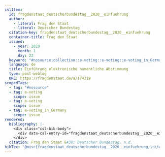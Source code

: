 ```yaml
---
cslItem:
  id: fragdenstaat_deutscherbundestag__2020__einfuehrung
  author:
    - literal: Frag den Staat
    - literal: Deutscher Bundestag
  citation-key: fragdenstaat_deutscherbundestag__2020__einfuehrung
  container-title: Frag den Staat
  issued:
    - year: 2020
      month: 1
      day: 22
  keyword: "#nosource;collection::e-voting::e-voting::e-voting_in_Germany"
  language: de
  title: Einführung elektronische namentliche Abstimmung
  type: post-weblog
  URL: https://fragdenstaat.de/a/174319
scopedTags:
  - tag: "#nosource"
  - tag: e-voting
    scope: issue
  - tag: e-voting
    scope: issue
  - tag: e-voting_in_Germany
    scope: issue
rendered:
  bibliography: |-
    <div class="csl-bib-body">
      <div data-csl-entry-id="fragdenstaat_deutscherbundestag__2020__einfuehrung" class="csl-entry">Frag den Staat &#38; Deutscher Bundestag. n.d.. Einführung elektronische namentliche Abstimmung. <i>Frag den Staat</i>. https://fragdenstaat.de/a/174319</div>
    </div>
  citation: Frag den Staat &#38; Deutscher Bundestag, n.d.
bibTex: "@misc{fragdenstaat_deutscherbundestag__2020__einfuehrung,\n\tauthor = {{Frag den Staat} and {Deutscher Bundestag}},\n\ttitle = {Einf{\\\" u}hrung elektronische namentliche {Abstimmung}},\n\thowpublished = {https://fragdenstaat.de/a/174319},\n}\n\n"
---
```

